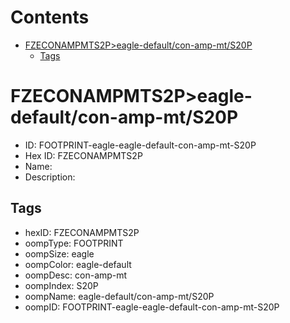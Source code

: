 



Contents
========

* [FZECONAMPMTS2P>eagle-default/con-amp-mt/S20P](#fzeconampmts2peagle-defaultcon-amp-mts20p)
	* [Tags](#tags)

# FZECONAMPMTS2P>eagle-default/con-amp-mt/S20P

- ID: FOOTPRINT-eagle-eagle-default-con-amp-mt-S20P
- Hex ID: FZECONAMPMTS2P
- Name: 
- Description: 

## Tags

- hexID: FZECONAMPMTS2P
- oompType: FOOTPRINT
- oompSize: eagle
- oompColor: eagle-default
- oompDesc: con-amp-mt
- oompIndex: S20P
- oompName: eagle-default/con-amp-mt/S20P
- oompID: FOOTPRINT-eagle-eagle-default-con-amp-mt-S20P
